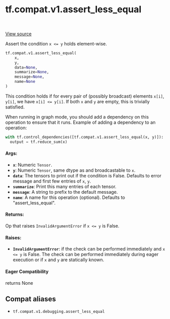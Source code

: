 <div itemscope itemtype="http://developers.google.com/ReferenceObject">
<meta itemprop="name" content="tf.compat.v1.assert_less_equal" />
<meta itemprop="path" content="Stable" />
</div>

# tf.compat.v1.assert_less_equal

<!-- Insert buttons and diff -->

<table class="tfo-notebook-buttons tfo-api" align="left">
</table>

<a target="_blank" href="/code/stable/tensorflow/python/ops/check_ops.py">View source</a>



Assert the condition `x <= y` holds element-wise.

``` python
tf.compat.v1.assert_less_equal(
    x,
    y,
    data=None,
    summarize=None,
    message=None,
    name=None
)
```



<!-- Placeholder for "Used in" -->

This condition holds if for every pair of (possibly broadcast) elements
`x[i]`, `y[i]`, we have `x[i] <= y[i]`.
If both `x` and `y` are empty, this is trivially satisfied.

When running in graph mode, you should add a dependency on this operation
to ensure that it runs. Example of adding a dependency to an operation:

```python
with tf.control_dependencies([tf.compat.v1.assert_less_equal(x, y)]):
  output = tf.reduce_sum(x)
```

#### Args:


* <b>`x`</b>:  Numeric `Tensor`.
* <b>`y`</b>:  Numeric `Tensor`, same dtype as and broadcastable to `x`.
* <b>`data`</b>:  The tensors to print out if the condition is False.  Defaults to
  error message and first few entries of `x`, `y`.
* <b>`summarize`</b>: Print this many entries of each tensor.
* <b>`message`</b>: A string to prefix to the default message.
* <b>`name`</b>: A name for this operation (optional).  Defaults to "assert_less_equal".


#### Returns:

Op that raises `InvalidArgumentError` if `x <= y` is False.




#### Raises:


* <b>`InvalidArgumentError`</b>: if the check can be performed immediately and
  `x <= y` is False. The check can be performed immediately during 
  eager execution or if `x` and `y` are statically known.

#### Eager Compatibility
returns None



## Compat aliases

* `tf.compat.v1.debugging.assert_less_equal`

